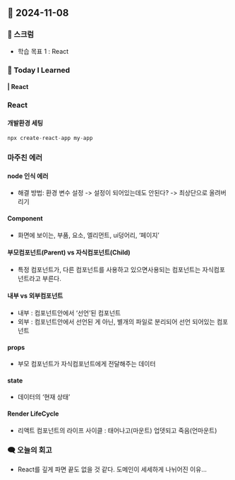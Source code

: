 ## 📆 2024-11-08

### 🔔 스크럼

- 학습 목표 1 : React
  <br/>

### 🚀 Today I Learned

#### | React

### React





#### 개발환경 세팅

``` javascript
npx create-react-app my-app
``` 


### 마주친 에러

#### node 인식 에러
- 해결 방법: 환경 변수 설정 -> 설정이 되어있는데도 안된다? -> 최상단으로 올려버리기



#### Component
- 화면에 보이는, 부품, 요소, 엘리먼트, ui덩어리, ‘페이지’
#### 부모컴포넌트(Parent) vs 자식컴포넌트(Child)
- 특정 컴포넌트가, 다른 컴포넌트를 사용하고 있으면사용되는 컴포넌트는 자식컴포넌트라고 부른다.

#### 내부 vs 외부컴포넌트
- 내부 : 컴포넌트안에서 ‘선언’된 컴포넌트
- 외부 : 컴포넌트안에서 선언된 게 아닌, 별개의 파일로 분리되어 선언 되어있는 컴포넌트
#### props
- 부모 컴포넌트가 자식컴포넌트에게 전달해주는 데이터
#### state
- 데이터의 ‘현재 상태’

#### Render LifeCycle
- 리액트 컴포넌트의 라이프 사이클 : 태어나고(마운트) 업뎃되고 죽음(언마운트)

### 🗨️ 오늘의 회고

<!--
- 오늘의 학습 경험에 대한 자유로운 생각이나 느낀 점을 기록합니다.
- 성공적인 점, 개선해야 할 점, 새롭게 시도하고 싶은 방법 등을 포함할 수 있습니다.-->

- React를 깊게 파면 끝도 없을 것 같다. 도메인이 세세하게 나뉘어진 이유...

